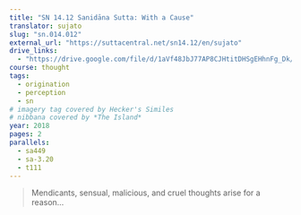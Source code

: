 ```yaml
---
title: "SN 14.12 Sanidāna Sutta: With a Cause"
translator: sujato
slug: "sn.014.012"
external_url: "https://suttacentral.net/sn14.12/en/sujato"
drive_links:
  - "https://drive.google.com/file/d/1aVf48JbJ77AP8CJHtitDHSgEHhnFg_Dk/view?usp=drivesdk"
course: thought
tags:
  - origination
  - perception
  - sn
# imagery tag covered by Hecker's Similes
# nibbana covered by *The Island*
year: 2018
pages: 2
parallels:
  - sa449
  - sa-3.20
  - t111
---
```


> Mendicants, sensual, malicious, and cruel thoughts arise for a reason…

<!---->
